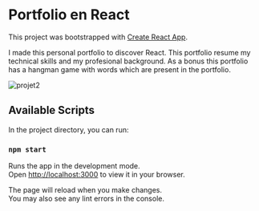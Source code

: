 # Portfolio en React

This project was bootstrapped with [Create React App](https://github.com/facebook/create-react-app).

I made this personal portfolio to discover React. This portfolio resume my technical skills and my profesional background. As a bonus this portfolio has a hangman game with words which are present in the portfolio.

![projet2](https://user-images.githubusercontent.com/120400567/217831917-2eb4103c-1d72-4b83-b119-cef5046e9e70.png)



## Available Scripts

In the project directory, you can run:

### `npm start`

Runs the app in the development mode.\
Open [http://localhost:3000](http://localhost:3000) to view it in your browser.

The page will reload when you make changes.\
You may also see any lint errors in the console.




